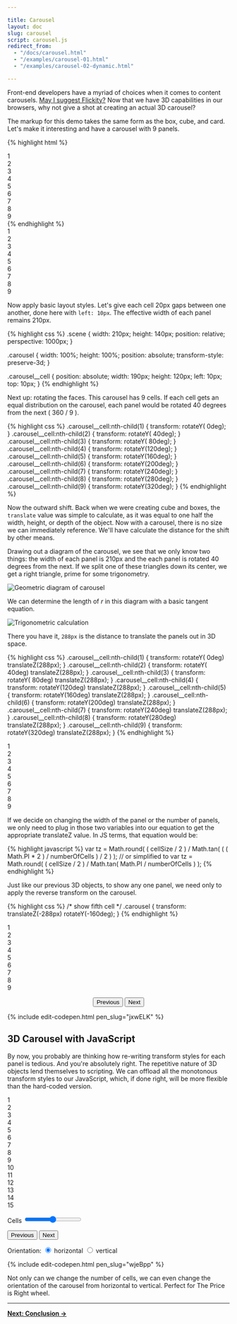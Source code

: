 ```yaml
---

title: Carousel
layout: doc
slug: carousel
script: carousel.js
redirect_from:
  - "/docs/carousel.html"
  - "/examples/carousel-01.html"
  - "/examples/carousel-02-dynamic.html"

---
```


Front-end developers have a myriad of choices when it comes to content carousels. [May I suggest Flickity?](https://flickity.metafizzy.co) Now that we have 3D capabilities in our browsers, why not give a shot at creating an actual 3D carousel?

The markup for this demo takes the same form as the box, cube, and card. Let's make it interesting and have a carousel with 9 panels.

{% highlight html %}
<div class="scene">
  <div class="carousel">
    <div class="carousel__cell">1</div>
    <div class="carousel__cell">2</div>
    <div class="carousel__cell">3</div>
    <div class="carousel__cell">4</div>
    <div class="carousel__cell">5</div>
    <div class="carousel__cell">6</div>
    <div class="carousel__cell">7</div>
    <div class="carousel__cell">8</div>
    <div class="carousel__cell">9</div>
  </div>
</div>
{% endhighlight %}

<div class="scene">
  <div class="carousel carousel--step0">
    <div class="carousel__cell">1</div>
    <div class="carousel__cell">2</div>
    <div class="carousel__cell">3</div>
    <div class="carousel__cell">4</div>
    <div class="carousel__cell">5</div>
    <div class="carousel__cell">6</div>
    <div class="carousel__cell">7</div>
    <div class="carousel__cell">8</div>
    <div class="carousel__cell">9</div>
  </div>
</div>

Now apply basic layout styles. Let's give each cell 20px gaps between one another, done here with `left: 10px`. The effective width of each panel remains 210px.

{% highlight css %}
.scene {
  width: 210px;
  height: 140px;
  position: relative;
  perspective: 1000px;
}

.carousel {
  width: 100%;
  height: 100%;
  position: absolute;
  transform-style: preserve-3d;
}

.carousel__cell {
  position: absolute;
  width: 190px;
  height: 120px;
  left: 10px;
  top: 10px;
}
{% endhighlight %}

Next up: rotating the faces. This carousel has 9 cells. If each cell gets an equal distribution on the carousel, each panel would be rotated 40 degrees from the next ( 360 / 9 ).

{% highlight css %}
.carousel__cell:nth-child(1) { transform: rotateY(  0deg); }
.carousel__cell:nth-child(2) { transform: rotateY( 40deg); }
.carousel__cell:nth-child(3) { transform: rotateY( 80deg); }
.carousel__cell:nth-child(4) { transform: rotateY(120deg); }
.carousel__cell:nth-child(5) { transform: rotateY(160deg); }
.carousel__cell:nth-child(6) { transform: rotateY(200deg); }
.carousel__cell:nth-child(7) { transform: rotateY(240deg); }
.carousel__cell:nth-child(8) { transform: rotateY(280deg); }
.carousel__cell:nth-child(9) { transform: rotateY(320deg); }
{% endhighlight %}

Now the outward shift. Back when we were creating cube and boxes, the `translate` value was simple to calculate, as it was equal to one half the width, height, or depth of the object. Now with a carousel, there is no size we can immediately reference. We'll have calculate the distance for the shift by other means.

Drawing out a diagram of the carousel, we see that we only know two things: the width of each panel is 210px and the each panel is rotated 40 degrees from the next. If we split one of these triangles down its center, we get a right triangle, prime for some trigonometry.

![Geometric diagram of carousel](./img/diagram.png)

We can determine the length of _r_ in this diagram with a basic tangent equation.

![Trigonometric calculation](./img/calc.png)

There you have it, `288px` is the distance to translate the panels out in 3D space.

{% highlight css %}
.carousel__cell:nth-child(1) { transform: rotateY(  0deg) translateZ(288px); }
.carousel__cell:nth-child(2) { transform: rotateY( 40deg) translateZ(288px); }
.carousel__cell:nth-child(3) { transform: rotateY( 80deg) translateZ(288px); }
.carousel__cell:nth-child(4) { transform: rotateY(120deg) translateZ(288px); }
.carousel__cell:nth-child(5) { transform: rotateY(160deg) translateZ(288px); }
.carousel__cell:nth-child(6) { transform: rotateY(200deg) translateZ(288px); }
.carousel__cell:nth-child(7) { transform: rotateY(240deg) translateZ(288px); }
.carousel__cell:nth-child(8) { transform: rotateY(280deg) translateZ(288px); }
.carousel__cell:nth-child(9) { transform: rotateY(320deg) translateZ(288px); }
{% endhighlight %}

<div class="scene scene--carousel">
  <div class="carousel">
    <div class="carousel__cell">1</div>
    <div class="carousel__cell">2</div>
    <div class="carousel__cell">3</div>
    <div class="carousel__cell">4</div>
    <div class="carousel__cell">5</div>
    <div class="carousel__cell">6</div>
    <div class="carousel__cell">7</div>
    <div class="carousel__cell">8</div>
    <div class="carousel__cell">9</div>
  </div>
</div>

If we decide on changing the width of the panel or the number of panels, we only need to plug in those two variables into our equation to get the appropriate translateZ value. In JS terms, that equation would be:

{% highlight javascript %}
var tz = Math.round( ( cellSize / 2 ) /
  Math.tan( ( ( Math.PI * 2 ) / numberOfCells ) / 2 ) );
// or simplified to
var tz = Math.round( ( cellSize / 2 ) /  Math.tan( Math.PI / numberOfCells ) );
{% endhighlight %}

Just like our previous 3D objects, to show any one panel, we need only to apply the reverse transform on the carousel.

{% highlight css %}
/* show fifth cell */
.carousel {
  transform: translateZ(-288px) rotateY(-160deg);
}
{% endhighlight %}

<div class="demo demo--rotate-carousel">
  <div class="scene scene--carousel">
    <div class="carousel">
      <div class="carousel__cell">1</div>
      <div class="carousel__cell">2</div>
      <div class="carousel__cell">3</div>
      <div class="carousel__cell">4</div>
      <div class="carousel__cell">5</div>
      <div class="carousel__cell">6</div>
      <div class="carousel__cell">7</div>
      <div class="carousel__cell">8</div>
      <div class="carousel__cell">9</div>
    </div>
  </div>
  <p style="text-align: center;">
    <button class="previous-button">Previous</button>
    <button class="next-button">Next</button>
  </p>
</div>

{% include edit-codepen.html pen_slug="jxwELK" %}

## 3D Carousel with JavaScript

By now, you probably are thinking how re-writing transform styles for each panel is tedious. And you're absolutely right. The repetitive nature of 3D objects lend themselves to scripting. We can offload all the monotonous transform styles to our JavaScript, which, if done right, will be more flexible than the hard-coded version.

<div class="demo demo--dynamic-carousel">
  <div class="scene scene--carousel">
    <div class="carousel carousel--dynamic">
      <div class="carousel__cell">1</div>
      <div class="carousel__cell">2</div>
      <div class="carousel__cell">3</div>
      <div class="carousel__cell">4</div>
      <div class="carousel__cell">5</div>
      <div class="carousel__cell">6</div>
      <div class="carousel__cell">7</div>
      <div class="carousel__cell">8</div>
      <div class="carousel__cell">9</div>
      <div class="carousel__cell">10</div>
      <div class="carousel__cell">11</div>
      <div class="carousel__cell">12</div>
      <div class="carousel__cell">13</div>
      <div class="carousel__cell">14</div>
      <div class="carousel__cell">15</div>
    </div>
  </div>
  <div class="dynamic-carousel-options">
    <p>
      <label>
        Cells
        <input class="cells-range" type="range" min="3" max="15" value="9" />
      </label>
    </p>
    <p>
      <button class="previous-button">Previous</button>
      <button class="next-button">Next</button>
    </p>
    <p>
      Orientation:
      <label>
        <input type="radio" name="orientation" value="horizontal" checked />
        horizontal
      </label>
      <label>
        <input type="radio" name="orientation" value="vertical" />
        vertical
      </label>
    </p>
  </div>
</div>

{% include edit-codepen.html pen_slug="wjeBpp" %}

Not only can we change the number of cells, we can even change the orientation of the carousel from horizontal to vertical. Perfect for The Price is Right wheel.

* * *

[**Next: Conclusion &rarr;**](conclusion)
